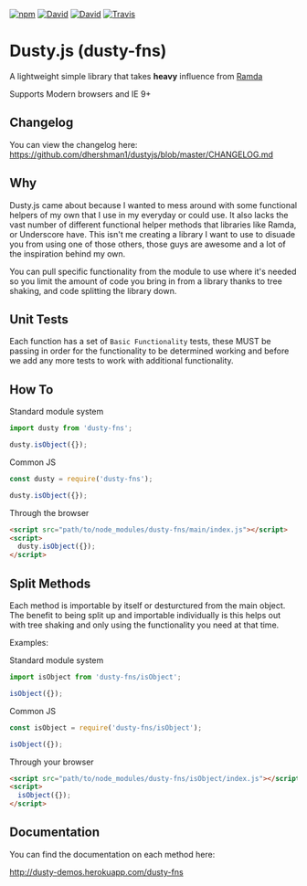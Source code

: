 [![npm](https://img.shields.io/npm/v/dusty-fns.svg?style=for-the-badge)](https://www.npmjs.com/package/dusty-fns) [![David](https://img.shields.io/david/dhershman1/dustyjs.svg?style=for-the-badge)](https://david-dm.org/dhershman1/dustyjs) [![David](https://img.shields.io/david/dev/dhershman1/dustyjs.svg?style=for-the-badge)](https://david-dm.org/dhershman1/dustyjs?type=dev) [![Travis](https://img.shields.io/travis/dhershman1/dustyjs.svg?style=for-the-badge)](https://travis-ci.org/dhershman1/dustyjs)

# Dusty.js (dusty-fns)

A lightweight simple library that takes **heavy** influence from [Ramda](http://ramdajs.com/)

Supports Modern browsers and IE 9+

## Changelog

You can view the changelog here: https://github.com/dhershman1/dustyjs/blob/master/CHANGELOG.md

## Why

Dusty.js came about because I wanted to mess around with some functional helpers of my own that I use in my everyday or could use. It also lacks the vast number of different functional helper methods that libraries like Ramda, or Underscore have. This isn't me creating a library I want to use to disuade you from using one of those others, those guys are awesome and a lot of the inspiration behind my own.

You can pull specific functionality from the module to use where it's needed so you limit the amount of code you bring in from a library thanks to tree shaking, and code splitting the library down.

## Unit Tests

Each function has a set of `Basic Functionality` tests, these MUST be passing in order for the functionality to be determined working and before we add any more tests to work with additional functionality.

## How To

Standard module system

```js
import dusty from 'dusty-fns';

dusty.isObject({});
```

Common JS

```js
const dusty = require('dusty-fns');

dusty.isObject({});
```

Through the browser

```html
<script src="path/to/node_modules/dusty-fns/main/index.js"></script>
<script>
  dusty.isObject({});
</script>
```

## Split Methods

Each method is importable by itself or desturctured from the main object. The benefit to being split up and importable individually is this helps out with tree shaking and only using the functionality you need at that time.

Examples:

Standard module system

```js
import isObject from 'dusty-fns/isObject';

isObject({});
```

Common JS

```js
const isObject = require('dusty-fns/isObject');

isObject({});
```

Through your browser

```html
<script src="path/to/node_modules/dusty-fns/isObject/index.js"></script>
<script>
  isObject({});
</script>
```

## Documentation

You can find the documentation on each method here:

http://dusty-demos.herokuapp.com/dusty-fns
